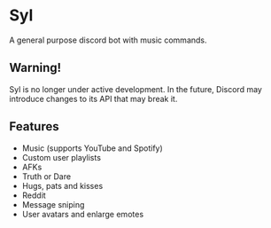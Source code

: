 # Syl
A general purpose discord bot with music commands.

## Warning!
Syl is no longer under active development.
In the future, Discord may introduce changes to its API that may break it.

## Features
* Music (supports YouTube and Spotify)
* Custom user playlists
* AFKs
* Truth or Dare
* Hugs, pats and kisses
* Reddit
* Message sniping
* User avatars and enlarge emotes
